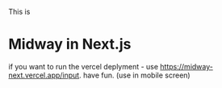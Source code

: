 This is

# Midway in Next.js

if you want to run the vercel deplyment -
use https://midway-next.vercel.app/input.
have fun.
(use in mobile screen)
